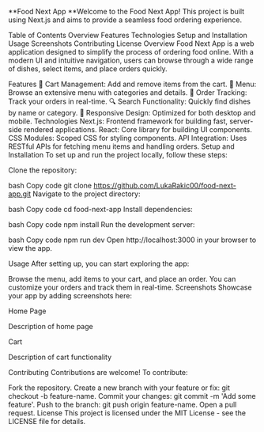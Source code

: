 **Food Next App
**Welcome to the Food Next App! This project is built using Next.js and aims to provide a seamless food ordering experience.

Table of Contents
Overview
Features
Technologies
Setup and Installation
Usage
Screenshots
Contributing
License
Overview
Food Next App is a web application designed to simplify the process of ordering food online. With a modern UI and intuitive navigation, users can browse through a wide range of dishes, select items, and place orders quickly.

Features
🛒 Cart Management: Add and remove items from the cart.
🍕 Menu: Browse an extensive menu with categories and details.
🚚 Order Tracking: Track your orders in real-time.
🔍 Search Functionality: Quickly find dishes by name or category.
📱 Responsive Design: Optimized for both desktop and mobile.
Technologies
Next.js: Frontend framework for building fast, server-side rendered applications.
React: Core library for building UI components.
CSS Modules: Scoped CSS for styling components.
API Integration: Uses RESTful APIs for fetching menu items and handling orders.
Setup and Installation
To set up and run the project locally, follow these steps:

Clone the repository:

bash
Copy code
git clone https://github.com/LukaRakic00/food-next-app.git
Navigate to the project directory:

bash
Copy code
cd food-next-app
Install dependencies:

bash
Copy code
npm install
Run the development server:

bash
Copy code
npm run dev
Open http://localhost:3000 in your browser to view the app.

Usage
After setting up, you can start exploring the app:

Browse the menu, add items to your cart, and place an order.
You can customize your orders and track them in real-time.
Screenshots
Showcase your app by adding screenshots here:

Home Page

Description of home page

Cart

Description of cart functionality

Contributing
Contributions are welcome! To contribute:

Fork the repository.
Create a new branch with your feature or fix: git checkout -b feature-name.
Commit your changes: git commit -m 'Add some feature'.
Push to the branch: git push origin feature-name.
Open a pull request.
License
This project is licensed under the MIT License - see the LICENSE file for details.
